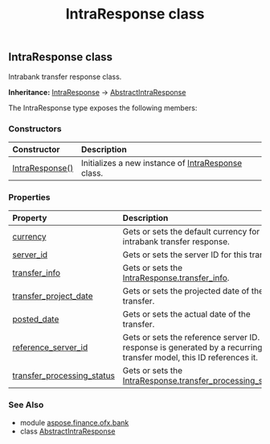 ﻿---
title: IntraResponse class
second_title: Aspose.Finance for Python via .NET API References
description: 
type: docs
weight: 230
url: /python-net/aspose.finance.ofx.bank/intraresponse/
is_root: false
---

## IntraResponse class

Intrabank transfer response class.



**Inheritance:** [IntraResponse](/finance/python-net/aspose.finance.ofx.bank/intraresponse) → 
[AbstractIntraResponse](/finance/python-net/aspose.finance.ofx.bank/abstractintraresponse)



The IntraResponse type exposes the following members:

### Constructors
| Constructor | Description |
| :- | :- |
| [IntraResponse()](/finance/python-net/aspose.finance.ofx.bank/intraresponse/__init__/#) | Initializes a new instance of [IntraResponse](/finance/python-net/aspose.finance.ofx.bank/intraresponse) class. |


### Properties
| Property | Description |
| :- | :- |
| [currency](/finance/python-net/aspose.finance.ofx.bank/intraresponse/currency) | Gets or sets the default currency for the intrabank transfer response. |
| [server_id](/finance/python-net/aspose.finance.ofx.bank/intraresponse/server_id) | Gets or sets the server ID for this transfer. |
| [transfer_info](/finance/python-net/aspose.finance.ofx.bank/intraresponse/transfer_info) | Gets or sets the [IntraResponse.transfer_info](/finance/python-net/aspose.finance.ofx.bank/intraresponse#transfer_info). |
| [transfer_project_date](/finance/python-net/aspose.finance.ofx.bank/intraresponse/transfer_project_date) | Gets or sets the projected date of the transfer. |
| [posted_date](/finance/python-net/aspose.finance.ofx.bank/intraresponse/posted_date) | Gets or sets the actual date of the transfer. |
| [reference_server_id](/finance/python-net/aspose.finance.ofx.bank/intraresponse/reference_server_id) | Gets or sets the reference server ID. If the response is generated by a recurring transfer model, this ID references it. |
| [transfer_processing_status](/finance/python-net/aspose.finance.ofx.bank/intraresponse/transfer_processing_status) | Gets or sets the [IntraResponse.transfer_processing_status](/finance/python-net/aspose.finance.ofx.bank/intraresponse#transfer_processing_status). |


### See Also

* module [aspose.finance.ofx.bank](../)
* class [AbstractIntraResponse](/finance/python-net/aspose.finance.ofx.bank/abstractintraresponse)
